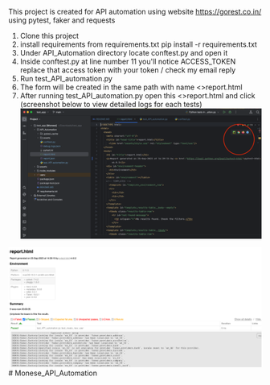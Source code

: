 This project is created for API automation using website
https://gorest.co.in/ using pytest, faker and requests

1. Clone this project
2. install requirements from requirements.txt
   pip install -r requirements.txt
3. Under API_Automation directory locate conftest.py and open it
4. Inside conftest.py at line number 11 you'll notice ACCESS_TOKEN
   replace that access token with your token / check my email reply
5. Run test_API_automation.py 
6. The form will be created in the same path with name <>report.html
7. After running test_API_automation.py open this <>report.html and click (screenshot below to view detailed logs for each tests) 
![img.png](img.png) 

![img_1.png](img_1.png)# Monese_API_Automation

